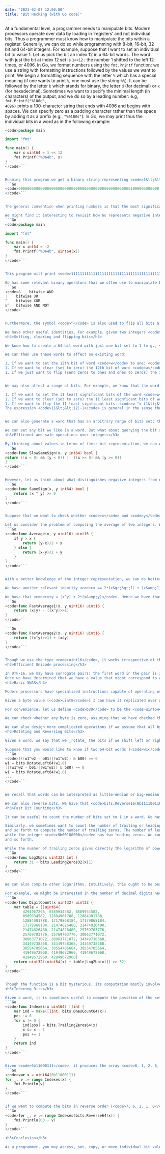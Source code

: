 ```yaml
---
date: "2023-02-07 12:00:00"
title: "Bit Hacking (with Go code)"
---
```




At a fundamental level, a programmer needs to manipulate bits. Modern processors operate over data by loading in &lsquo;registers&rsquo; and not individual bits. Thus a programmer must know how to manipulate the bits within a register. Generally, we can do so while programming with 8-bit, 16-bit, 32-bit and 64-bit integers. For example, suppose that I want to set an individual bit to value 1. Let us pick the bit an index 12 in a 64-bit words. The word with just the bit at index 12 set is <code>1&lt;&lt;12</code> : the number 1 shifted to the left 12 times, or 4096. In Go, we format numbers using the <code>fmt.Printf</code> function: we use a string with formatting instructions followed by the values we want to print. We begin a formatting sequence with the letter <code>%</code> which has a special meaning (if one wants to print <code>%</code>, one most use the string <code>%%</code>). It can be followed by the letter <code>b</code> which stands for binary, the letter <code>d</code> (for decimal) or <code>x</code> (for hexadecimal). Sometimes we want to specify the minimal length (in characters) of the output, and we do so by a leading number: e.g, <code>fmt.Printf("%100d", 4096)</code> prints a 100-character string that ends with 4096 and begins with spaces. We can specify zero as a padding character rather than the space by adding it as a prefix (e.g., <code>"%0100d"</code>). In Go, we may print thus the individual bits in a word as in the following example:
```Go
<code>package main

import "fmt"

func main() {
    var x uint64 = 1 << 12
    fmt.Printf("%064b", x)
}
</code>```


Running this program we get a binary string representing <code>1&lt;&lt;12</code>:
```Go
<code>0000000000000000000000000000000000000000000000000001000000000000
</code>```


The general convention when printing numbers is that the most significant digits are printed first followed by the least significant digits: e.g., we write 1234 when we mean <code>1000 + 200 + 30 + 4</code>. Similarly, Go prints the most significant bits first, and so the number <code>1&lt;&lt;12</code> has <code>64-13=51</code> leading zeros followed by a <code>1</code> with 12 trailing zeros.

We might find it interesting to revisit how Go represents negative integers. Let us take the 64-bit integer <code>-2</code>. Using two&rsquo;s complement notation, the number should be represented as the unsigned number <code>(1&lt;&lt;64)-2</code> which should be a word made entirely one ones, except for the second last bit. We can use the fact that a _cast_ operation in Go (e.g., <code>uint64(x)</code>) preserves the binary representation:
```Go
<code>package main

import "fmt"

func main() {
    var x int64 = -2
    fmt.Printf("%064b", uint64(x))
}
</code>```


This program will print <code>1111111111111111111111111111111111111111111111111111111111111110</code> as expected.

Go has some relevant binary operators that we often use to manipulate bits:
```Go
<code>&    bitwise AND
|    bitwise OR
^    bitwise XOR
&^   bitwise AND NOT
</code>```


Furthermore, the symbol <code>^</code> is also used to flip all bits a word when used as an unary operation: <code>a ^ b</code> computes the bitwise XOR of <code>a</code> and <code>b</code> whereas <code>^a</code> flips all bits of <code>a</code>. We can verify that we have <code>a|b == (a^b) | (a&amp;b) == (a^b) + (a&amp;b)</code>.

We have other useful identities. For example, given two integers <code>a</code> and <code>b</code>, we have that <code>a+b = (a^b) + 2*(a&amp;b)</code>. In the identity <code>2*(a&amp;b)</code> represents the carries whereas <code>a^b</code> represents the addition without the carries. Consider for example <code>0b1001 + 0b01001</code>. We have that <code>0b1 + 0b1 == 0b10</code> and this is the <code>2*(a&amp;b)</code> component, whereas <code>0b1000 + 0b01000 == 0b11000</code> is captured by <code>a^b</code>. We have that <code>2*(a|b) = 2*(a&amp;b) + 2*(a^b)</code>, thus <code>a+b = (a^b) + 2*(a&amp;b)</code> becomes <code>a+b = 2*(a|b) - (a^b)</code>. These relationships are valid whether we consider unsigned or signed integers, since the operations (bitwise logical, addition and subtraction) are identical at the bits level.
<h3>Setting, clearing and flipping bits</h3>

We know how to create a 64-bit word with just one bit set to 1 (e.g., <code>1&lt;&lt;12</code>). Conversely, we can also create a word that is made of 1s except for a 0 at bit index 12 by flipping all bits: <code>^uint64(1&lt;&lt;12)</code>. Before flipping all bits of an expression, it is sometimes useful to specify its type (taking <code>uint64</code> or <code>uint32</code>) so that the result is unambiguous.

We can then use these words to affect an existing word:

1. If we want to set the 12th bit of word <code>w</code> to one: <code>w |= 1&lt;&lt;12</code>.
1. If we want to clear (set to zero) the 12th bit of word <code>w</code>: <code>w &amp;^= 1&lt;&lt;12</code> (which is equivalent to <code>w = w &amp; ^uint64(1&lt;&lt;12)</code>).
1. If we just want to flip (send zeros to ones and ones to zeros) the 12th bit: <code>w ^= 1&lt;&lt;12</code>.


We may also affect a range of bits. For example, we know that the word <code>(1&lt;&lt;12)-1</code> has all but the 11 least significant bits set to zeros, and the 11 least significant bits set to ones.

1. If we want to set the 11 least significant bits of the word <code>w</code> to ones: <code>w |= (1&lt;&lt;12)-1</code>.
1. If we want to clear (set to zero) the 11 least signficant bits of word <code>w</code>: <code>w &amp;^= (1&lt;&lt;12)-1</code>.
1. If we want to flip the 11 least signficant bits: <code>w ^= (1&lt;&lt;12)-1</code>.<br/>
The expression <code>(1&lt;&lt;12)-1</code> is general in the sense that if we want to select the 60 least significant bits, we might do <code>(1&lt;&lt;60)-1</code>. It even works with 64 bits: <code>(1&lt;&lt;64)-1</code> has all bits set to 1.


We can also generate a word that has an arbitrary range of bits set: the word <code>((1&lt;&lt;13)-1) ^ ((1&lt;&lt;2)-1)</code> has the bits from index 2 to index 12 (inclusively) set to 1, other bits are set to 0. With such a construction, we can set, clear or flip an arbitrary range of bits within a word, efficiently.

We can set any bit we like in a word. But what about querying the bit sets ? We can check the 12th bit is set in the word <code>u</code> by checking whether <code>w &amp; (1&lt;&lt;12)</code> is non-zero. Indeed, the expression <code>w &amp; (1&lt;&lt;12)</code> has value <code>1&lt;&lt;12</code> if the 12th bit is set in <code>w</code> and, otherwise, it has value zero. We can extend such a check: we can verify whether any of the bits from index 2 to index 12 (inclusively) set to 1 by computing <code>w &amp; ((1&lt;&lt;13)-1) ^ ((1&lt;&lt;2)-1)</code>. The result is zero if and only if no bit in the specified range is set to one.
<h3>Efficient and safe operations over integers</h3>

By thinking about values in terms of their bit representation, we can write more efficient code or, equivalent, have a better appreciation for what optimized binary code might look like. Consider the problem of checking if two numbers have the same sign: we want to know whether they are both smaller than zero, or both greater than or equal to zero. A naive implementation might look as follows:
```Go
<code>func SlowSameSign(x, y int64) bool {
return ((x < 0) && (y < 0)) || ((x >= 0) && (y >= 0))
}
</code>```


However, let us think about what distinguishes negative integers from other integers: they have their last bit set. That is, their most significant bit as an unsigned value is one. If we take the exclusive or (xor) of two integers, then the result will have its last bit set to zero if their sign is the same. That is, the result is positive (or zero) if and only if the signs agree. We may therefore prefer the following function to determine if two integers have the same sign:
```Go
<code>func SameSign(x, y int64) bool {
    return (x ^ y) >= 0
}
</code>```


Suppose that we want to check whether <code>x</code> and <code>y</code> differ by at most 1. Maybe <code>x</code> is smaller than <code>y</code>, but it could be larger.

Let us consider the problem of computing the average of two integers. We have the following correct function:
```Go
<code>func Average(x, y uint16) uint16 {
    if y > x {
        return (y-x)/2 + x
    } else {
        return (x-y)/2 + y
    }
}
</code>```


With a better knowledge of the integer representation, we can do better.

We have another relevant identity <code>x == 2*(x&gt;&gt;1) + (x&amp;1)</code>. It means that <code>x/2</code> is within <code>[(x&gt;&gt;1), (x&gt;&gt;1)+1)</code>. That is, <code>x&gt;&gt;1</code> is the greatest integer no larger than <code>x/2</code>. Conversely, we have that <code>(x+(x&amp;1))&gt;&gt;1</code> is the smallest integer no smaller than <code>x/2</code>.

We have that <code>x+y = (x^y) + 2*(x&amp;y)</code>. Hence we have that <code>(x+y)&gt;&gt;1 == ((x^y)&gt;&gt;1) + (x&amp;y)</code> (ignoring overflows in <code>x+y</code>). Hence, <code>((x^y)&gt;&gt;1) + (x&amp;y)</code> is the greatest integer no larger than <code>(x+y)/2</code>. We also have that <code>x+y = 2*(x|y) - (x^y)</code> or <code>x+y + (x^y)&amp;1= 2*(x|y) - (x^y) + (x^y)&amp;1</code> and so <code>(x+y+(x^y)&amp;1)&gt;&gt;1 == (x|y) - ((x^y)&gt;&gt;1)</code> (ignoring overflows in <code>x+y+(x^y)&amp;1</code>). It follows that <code>(x|y) - ((x^y)&gt;&gt;1)</code> is the smallest integer no smaller than <code>(x+y)/2</code>. The difference between <code>(x|y) - ((x^y)&gt;&gt;1)</code> and <code>((x^y)&gt;&gt;1) + (x&amp;y)</code> is <code>(x^y)&amp;1</code>. Hence, we have the following two fast functions:
```Go
<code>func FastAverage1(x, y uint16) uint16 {
    return (x|y) - ((x^y)>>1)
}
</code>```

```Go
<code>func FastAverage2(x, y uint16) uint16 {
    return ((x^y)>>1) + (x&y)
}
</code>```


Though we use the type <code>uint16</code>, it works irrespective of the integer size (<code>uint8</code>, <code>uint16</code>, <code>uint32</code>, <code>uint64</code>) and it also applies to signed integers (<code>int8</code>, <code>int16</code>, <code>int32</code>, <code>int64</code>).
<h3>Efficient Unicode processing</h3>

In UTF-16, we may have surrogate pairs: the first word in the pair is in the range <code>0xd800</code> to <code>0xdbff</code> whereas the second word is in the range from <code>0xdc00</code> to <code>0xdfff</code>. How may we detect efficiency surrogate pairs? If the values are stored using an <code>uint16</code> type, then it would seem that we could detect a value part of a surrogate pair with two comparisons: <code>(x&gt;=0xd800) &amp;&amp; (x&lt;=0xdfff)</code>. However, it may prove more efficient to use the fact that subtractions naturally <em>wrap-around</em>: <code>0-0xd800==0x2800</code>. Thus <code>x-0xd800</code> will range between 0 and <code>0xdfff-0xd800</code> inclusively whenever we have a value that is part of a surrogate pair. However, any other value will be larger than <code>0xdfff-0xd800=0x7fff</code>. Thus, a single comparison is needed : <code>(x-0xd800)&lt;=0x7ff</code>.<br/>
Once we have determined that we have a value that might correspond to a surrogate pair, we may check that the first value <code>x1</code> is valid (in the range <code>0xd800</code> to <code>0xdbff</code>) with the condition <code>(x-0xd800)&lt;=0x3ff</code>, and similarly for the second value <code>x2</code>: <code>(x-0xdc00)&lt;=0x3ff</code>. We may then reconstruct the code point as <code>(1<<20) + ((x-0xd800)&lt;&lt;10) + x-0xdc00</code>. In practice, you may not need to concern yourself with such an optimization since your compiler might do it for you. Nevertheless, it is important to keep in mind that what might seem like multiple comparisons could actually be implemented as a single one.
<h3>Basic SWAR</h3>

Modern processors have specialized instructions capable of operating over multiple units of data with a single instruction (called SIMD for Single Instruction Multiple Data). We can do several operations using a single instruction (or few) instructions with a technique called SWAR (<em>SIMD within a register</em>). Typically, we are given a 64-bit word <code>w</code> (<code>uint64</code>) and we want to treat it as a vector of eight 8-bit words (<code>uint8</code>).

Given a byte value (<code>uint8</code>) I can have it replicated over all bytes of a word with a single multiplication: <code>x * uint64(0x0101010101010101)</code>. For example, we have <code>0x12 * uint64(0x0101010101010101) == 0x1212121212121212</code>. This approach can be generalized in various ways. For example, we have that <code>0x7 * uint64(0x1101011101110101) == 0x7707077707770707</code>.

For convenience, let us define <code>b80</code> to be the <code>uint64</code> equal to <code>0x8080808080808080</code> and <code>b01</code> be the <code>uint64</code> equal to <code>0x0101010101010101</code>. We can check whether all bytes are smaller than 128. We first replicate the byte value with all but the most significant bit set to zero (<code>0x80 * b01</code>) or <code>b80</code>) and then we compute the bitwise AND with our 64-bit word and check whether the result is zero: <code>(w &amp; b80)) == 0</code>. It might compile to a two or three instructions on a processor.

We can check whether any byte is zero, assuming that we have checked that they are smaller than 128, with an expression such as <code>((w - b01) &amp; b80) == 0</code>. If we are not sure that they are smaller than zero, we can simply add an operation: <code>(((w - b01)|w) &amp; b80) == 0</code>. Checking that a byte is zero allows us to check whether two words, <code>w1</code> and <code>w2</code>, have a matching byte value since, when this happens, <code>w1^w2</code> has a zero byte value.

We can also design more complicated operations if we assume that all byte values are no larger than 128. For example, we may check that all byte values are no larger than a 7-bit value (<code>t</code>) by the following routine: <code>((w + (0x80 - t) * b01) &amp; b80) == 0</code>. If the value <code>t</code> is a constant, then the multiplication would be evaluated at compile time and it should be barely more expensive than checking whether all bytes are smaller than 128. In Go, we check that no byte value is larger than 77, assuming that all byte values are smaller than 128 by verifying thaat <code>b80 &amp; (w+(128-77) * b01)</code> is zero. Similarly, we can check that all byte values are at least as large a 7-bit <code>t</code>, assuming that they are also all smaller than 128: <code>((b80 - w) + t * b01) &amp; b80) == 0</code>. We can generalize further. Suppose we want to check that all bytes are at least as large at the 7-bit value <code>a</code> and no larger than the 7-bit value <code>b</code>. It suffices to check that <code>((w + b80 - a * b01) ^ (w + b80 - b * b01)) &amp; b80 == 0</code>.
<h3>Rotating and Reversing Bits</h3>

Given a word, we say that we _rotate_ the bits if we shift left or right the bits, while moving back the leftover bits at the beginning. To illustrate the concept, suppose that we are given the 8-bit integer <code>0b1111000</code> and we want to rotate it left by 3 bits. The Go language provides a function for this purpose (<code>bits.RotateLeft8</code> from the <code>math/bits</code> package): we get <code>0b10000111</code>. In Go, there is no <em>rotate right</em> operation. However, rotating left by 3 bits is the same as rotating right by 5 bits when processing 8-bit integers. Go provide rotation functions for 8-bit, 16-bit, 32-bit and 64-bit integers.

Suppose that you would like to know if two 64-bit words (<code>w1</code> and <code>w2</code>) have matching byte values, irrespective of the ordering. We know how to check that they have matching ordered byte values efficiently (e.g., <code>(((w1^w2 - b01)|(w1^w2)) &amp; b80) == 0</code>. To compare all bytes with all other bytes, we can repeat the same operation as many times as they are bytes in a word (eight times for 64-bit integers): each time, we rotate one of the words by 8 bits:
```Go
<code>(((w1^w2 - b01)|(w1^w2)) & b80) == 0
w1 = bits.RotateLeft64(w1,8)
(((w1^w2 - b01)|(w1^w2)) & b80) == 0
w1 = bits.RotateLeft64(w1,8)
...
</code>```


We recall that words can be interpreted as little-endian or big-endian depending on whether the first bytes are the least significant or the most significant. Go allows you to reverse the order of the bytes in a 64-bit word with the function <code>bits.ReverseBytes64</code> from the <code>math/bits</code> package. There are similar functions for 16-bit and 32-bit words. We have that <code>bits.ReverseBytes16(0xcc00) == 0x00cc</code>. Reversing the bytes in a 16-bit word, and rotating by 8 bits, are equivalent operations.

We can also reverse bits. We have that <code>bits.Reverse16(0b1111001101010101) == 0b1010101011001111</code>. Go has functions to reverse bits for 8-bit, 16-bit, 32-bit and 64-bit words. Many processors have fast instructions to reverse the bit orders, and it can be a fast operation.
<h3>Fast Bit Counting</h3>

It can be useful to count the number of bits set to 1 in a word. Go has fast functions for this purpose in the <code>math/bits</code> package for words having 8 bits, 16 bits, 32 bits and 64 bits. Thus we have that <code>bits.OnesCount16(0b1111001101010101) == 10</code>.

Similarly, we sometimes want to count the number of trailing or leading zeros. The number of trailing zeros is the number of consecutive zero bits appearing in the least significant positions.For example, the word <code>0b1</code> has no trailing zero, whereas the word <code>0b100</code> has two trailing zeros. When the input is a power of two, the number of trailing zeros is the logarithm in base two. We can use the Go functions <code>bits.TrailingZeros8</code>, <code>bits.TrailingZeros16</code><br/>
and so forth to compute the number of trailing zeros. The number of leading zeros is similar, but we start from the most significant positions. Thus the 8-bit integer <code>0b10000000</code> has zero leading zeros,<br/>
while the integer <code>0b00100000</code> has two leading zeros. We can use the functions <code>bits.LeadingZeros8</code>, <code>bits.LeadingZeros16</code><br/>
and so forth.

While the number of trailing zeros gives directly the logarithm of powers of two, we can use the number of leading zeros to compute the logarithm of any integer, rounded up to the nearest integer. For 32-bit integers, the following function provides the correct result:
```Go
<code>func Log2Up(x uint32) int {
    return 31 - bits.LeadingZeros32(x|1)
}
</code>```


We can also compute other logarithms. Intuitively, this ought to be possible because if <code>log_b</code> is the logarithm in base <code>b</code>, then <code>log_b (x) = \log_2(x)/\log_2(b)</code>. In other words, all logarithms are within a constant factor (e.g., <code>1/log_2(b)</code>).

For example, we might be interested in the number of decimal digits necessary to represent an integer (e.g., the integer <code>100</code> requires three digits). The general formula is <code>ceil(log(x+1))</code> where the logarithm should be taken in base 10. We can show that the following function (designed by an engineer called Kendall Willets) computes the desired number of digits for 32-bit integers:
```Go
<code>func DigitCount(x uint32) uint32 {
    var table = []uint64{
        4294967296, 8589934582, 8589934582,
        8589934582, 12884901788, 12884901788,
        12884901788, 17179868184, 17179868184,
        17179868184, 21474826480, 21474826480,
        21474826480, 21474826480, 25769703776,
        25769703776, 25769703776, 30063771072,
        30063771072, 30063771072, 34349738368,
        34349738368, 34349738368, 34349738368,
        38554705664, 38554705664, 38554705664,
        41949672960, 41949672960, 41949672960,
        42949672960, 42949672960}
    return uint32((uint64(x) + table[Log2Up(x)]) >> 32)
}
</code>```


Though the function is a bit mysterious, its computation mostly involves computing the number of trailing zeros, and using the result to lookup a value in a table. It translates in only a few CPU instructions and is efficient.
<h3>Indexing Bits</h3>

Given a word, it is sometimes useful to compute the position of the set bits (bits set to 1). For example, given the word <code>0b11000111</code>, we would like to have the indexes 0, 1, 2, 6, 7 corresponding to the 5 bits with value 1. We can determine efficiently how many indexes we need to produce thanks to the <code>bits.OnesCount</code> functions. The <code>bits.TrailingZeros</code> functions can serve to identify the position of a bit. We may also use the fact that <code>x &amp; (x-1)</code> set to zero the least significant 1-bit of <code>x</code>. The following Go function generates an array of indexes:
```Go
<code>func Indexes(x uint64) []int {
    var ind = make([]int, bits.OnesCount64(x))
    pos := 0
    for x != 0 {
        ind[pos] = bits.TrailingZeros64(x)
        x &= x - 1
        pos += 1
    }
    return ind
}
</code>```


Given <code>0b11000111</code>, it produces the array <code>0, 1, 2, 6, 7</code>:
```Go
<code>var x = uint64(0b11000111)
for _, v := range Indexes(x) {
    fmt.Println(v)
}
</code>```


If we want to compute the bits in reverse order (<code>7, 6, 2, 1, 0</code>), we can do so with a bit-reversal function, like so:
```Go
<code>for _, v := range Indexes(bits.Reverse64(x)) {
    fmt.Println(63 - v)
}
</code>```

<h3>Conclusion</h3>

As a programmer, you may access, set, copy, or move individual bit values efficiently. With some care, you can avoid arithmetic overflows without much of a performance penalty. With SWAR, you can use a single word as if it was made of several subwords. Though most of these operations are only rarely needed, it is important to know that they are available.

